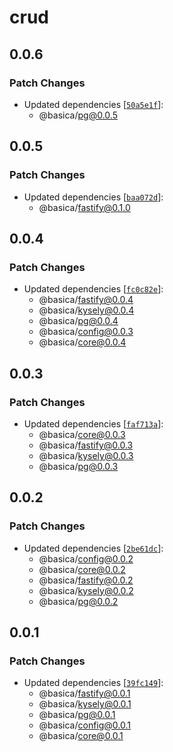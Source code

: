 # crud

## 0.0.6

### Patch Changes

- Updated dependencies [[`50a5e1f`](https://github.com/nicolabovolato/basica/commit/50a5e1f12f30799f0e65b823e381c0856593d947)]:
  - @basica/pg@0.0.5

## 0.0.5

### Patch Changes

- Updated dependencies [[`baa072d`](https://github.com/nicolabovolato/basica/commit/baa072d792823a51f823ff0121e653ed66547281)]:
  - @basica/fastify@0.1.0

## 0.0.4

### Patch Changes

- Updated dependencies [[`fc0c82e`](https://github.com/nicolabovolato/basica/commit/fc0c82ed38a8045cbb485241054a230a48a1f70e)]:
  - @basica/fastify@0.0.4
  - @basica/kysely@0.0.4
  - @basica/pg@0.0.4
  - @basica/config@0.0.3
  - @basica/core@0.0.4

## 0.0.3

### Patch Changes

- Updated dependencies [[`faf713a`](https://github.com/nicolabovolato/basica/commit/faf713aa3a687e3dd046154e317992568942d139)]:
  - @basica/core@0.0.3
  - @basica/fastify@0.0.3
  - @basica/kysely@0.0.3
  - @basica/pg@0.0.3

## 0.0.2

### Patch Changes

- Updated dependencies [[`2be61dc`](https://github.com/nicolabovolato/basica/commit/2be61dc95150d2e8eaadd8de562d18f0644c979c)]:
  - @basica/config@0.0.2
  - @basica/core@0.0.2
  - @basica/fastify@0.0.2
  - @basica/kysely@0.0.2
  - @basica/pg@0.0.2

## 0.0.1

### Patch Changes

- Updated dependencies [[`39fc149`](https://github.com/nicolabovolato/basica/commit/39fc14933b633a7ad0177e556bd03092d9f05815)]:
  - @basica/fastify@0.0.1
  - @basica/kysely@0.0.1
  - @basica/pg@0.0.1
  - @basica/config@0.0.1
  - @basica/core@0.0.1
